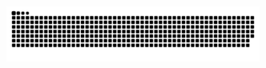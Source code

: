 <div align="center">
  <br>
  <img alt="snake eating my contributions" src="https://raw.githubusercontent.com/Palacios-Pablo/Palacios-Pablo/output/github-contribution-grid-snake-dark.svg" />
  
  <br/><br/><br/>
</div>
